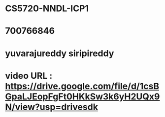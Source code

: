 # CS5720-NNDL-ICP1
# 700766846
# yuvarajureddy siripireddy
# video URL : https://drive.google.com/file/d/1csBGpaLJEopFgFt0HKkSw3k6yH2UQx9N/view?usp=drivesdk 
